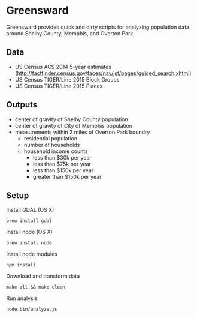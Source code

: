Greensward
==========

Greensward provides quick and dirty scripts for analyzing population data around Shelby County, Memphis, and Overton Park.

Data
----

* US Census ACS 2014 5-year estimates (http://factfinder.census.gov/faces/nav/jsf/pages/guided_search.xhtml)
* US Census TIGER/Line 2015 Block Groups
* US Census TIGER/Line 2015 Places

Outputs
-------

* center of gravity of Shelby County population
* center of gravity of City of Memphis population
* measurements within 2 miles of Overton Park boundry
  * residential population
  * number of households
  * household income counts
    * less than $30k per year
    * less than $75k per year
    * less than $150k per year
    * greater than $150k per year

Setup
-----

Install GDAL (OS X)

```
brew install gdal
```

Install node (OS X)

```
brew install node
```

Install node modules

```
npm install
```

Download and transform data

```
make all && make clean
```

Run analysis

```
node bin/analyze.js
```